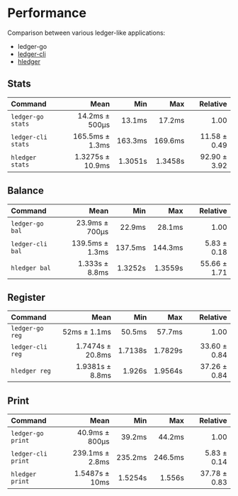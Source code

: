 # Performance

Comparison between various ledger-like applications:

- ledger-go
- [ledger-cli](https://ledger-cli.org)
- [hledger](https://hledger.org)

## Stats

| Command | Mean | Min | Max | Relative |
|:---|---:|---:|---:|---:|
| `ledger-go stats` | 14.2ms ± 500µs | 13.1ms | 17.2ms | 1.00 |
| `ledger-cli stats` | 165.5ms ± 1.3ms | 163.3ms | 169.6ms | 11.58 ± 0.49 |
| `hledger stats` | 1.3275s ± 10.9ms | 1.3051s | 1.3458s | 92.90 ± 3.92 |

## Balance

| Command | Mean | Min | Max | Relative |
|:---|---:|---:|---:|---:|
| `ledger-go bal` | 23.9ms ± 700µs | 22.9ms | 28.1ms | 1.00 |
| `ledger-cli bal` | 139.5ms ± 1.3ms | 137.5ms | 144.3ms | 5.83 ± 0.18 |
| `hledger bal` | 1.333s ± 8.8ms | 1.3252s | 1.3559s | 55.66 ± 1.71 |

## Register

| Command | Mean | Min | Max | Relative |
|:---|---:|---:|---:|---:|
| `ledger-go reg` | 52ms ± 1.1ms | 50.5ms | 57.7ms | 1.00 |
| `ledger-cli reg` | 1.7474s ± 20.8ms | 1.7138s | 1.7829s | 33.60 ± 0.84 |
| `hledger reg` | 1.9381s ± 8.8ms | 1.926s | 1.9564s | 37.26 ± 0.84 |

## Print

| Command | Mean | Min | Max | Relative |
|:---|---:|---:|---:|---:|
| `ledger-go print` | 40.9ms ± 800µs | 39.2ms | 44.2ms | 1.00 |
| `ledger-cli print` | 239.1ms ± 2.8ms | 235.2ms | 246.5ms | 5.83 ± 0.14 |
| `hledger print` | 1.5487s ± 10ms | 1.5254s | 1.556s | 37.78 ± 0.83 |

